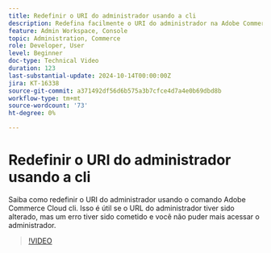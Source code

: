 ```yaml
---
title: Redefinir o URI do administrador usando a cli
description: Redefina facilmente o URI do administrador na Adobe Commerce Cloud CLI. Útil quando alterações no URL do administrador causam problemas de acesso.
feature: Admin Workspace, Console
topic: Administration, Commerce
role: Developer, User
level: Beginner
doc-type: Technical Video
duration: 123
last-substantial-update: 2024-10-14T00:00:00Z
jira: KT-16338
source-git-commit: a371492df56d6b575a3b7cfce4d7a4e0b69dbd8b
workflow-type: tm+mt
source-wordcount: '73'
ht-degree: 0%

---
```



# Redefinir o URI do administrador usando a cli

Saiba como redefinir o URI do administrador usando o comando Adobe Commerce Cloud cli. Isso é útil se o URL do administrador tiver sido alterado, mas um erro tiver sido cometido e você não puder mais acessar o administrador.

>[!VIDEO](https://video.tv.adobe.com/v/3435066/?learn=on)
